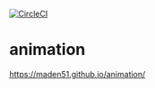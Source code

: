 [![CircleCI](https://circleci.com/gh/Maden51/animation/tree/main.svg?style=svg)](https://circleci.com/gh/Maden51/animation/tree/main)

# animation

https://maden51.github.io/animation/